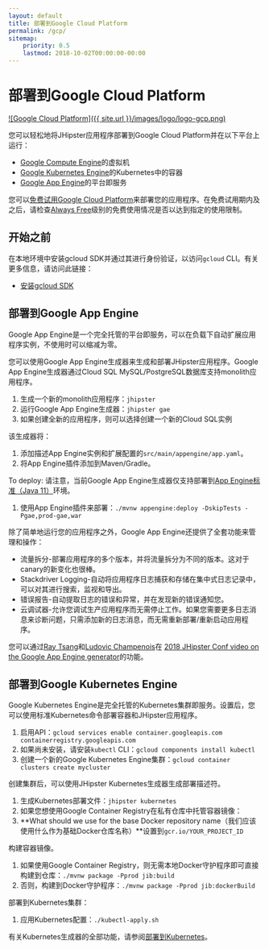 ```yaml
---
layout: default
title: 部署到Google Cloud Platform
permalink: /gcp/
sitemap:
    priority: 0.5
    lastmod: 2018-10-02T00:00:00-00:00
---
```


# <i class="fa fa-cloud-upload"></i> 部署到Google Cloud Platform

[![Google Cloud Platform]({{ site.url }}/images/logo/logo-gcp.png)](https://cloud.google.com)

您可以轻松地将JHipster应用程序部署到Google Cloud Platform并在以下平台上运行：
- [Google Compute Engine](https://cloud.google.com/compute/)的虚拟机
- [Google Kubernetes Engine](https://cloud.google.com/kubernetes-engine/)的Kubernetes中的容器
- [Google App Engine](https://cloud.google.com/appengine/)的平台即服务

您可以[免费试用Google Cloud Platform](https://cloud.google.com/free)来部署您的应用程序。在免费试用期内及之后，请检查[Always Free](https://cloud.google.com/free/)级别的免费使用情况是否以达到指定的使用限制。

## 开始之前

在本地环境中安装gcloud SDK并通过其进行身份验证，以访问`gcloud` CLI。有关更多信息，请访问此链接：

- [安装gcloud SDK](https://cloud.google.com/sdk/install)

## 部署到Google App Engine

Google App Engine是一个完全托管的平台即服务，可以在负载下自动扩展应用程序实例，不使用时可以缩减为零。

您可以使用Google App Engine生成器来生成和部署JHipster应用程序。Google App Engine生成器通过Cloud SQL MySQL/PostgreSQL数据库支持monolith应用程序。

1. 生成一个新的monolith应用程序：`jhipster`
1. 运行Google App Engine生成器：`jhipster gae`
1. 如果创建全新的应用程序，则可以选择创建一个新的Cloud SQL实例

该生成器将：
1. 添加描述App Engine实例和扩展配置的`src/main/appengine/app.yaml`。
1. 将App Engine插件添加到Maven/Gradle。

To deploy:
请注意，当前Google App Engine生成器仅支持部署到[App Engine标准（Java 11）](https://cloud.google.com/appengine/docs/standard/java11/)环境。

1. 使用App Engine插件来部署：`./mvnw appengine:deploy -DskipTests -Pgae,prod-gae,war`

除了简单地运行您的应用程序之外，Google App Engine还提供了全套功能来管理和操作：
- 流量拆分-部署应用程序的多个版本，并将流量拆分为不同的版本。这对于canary的新变化也很棒。
- Stackdriver Logging-自动将应用程序日志捕获和存储在集中式日志记录中，可以对其进行搜索，监视和导出。
- 错误报告-自动提取日志的错误和异常，并在发现新的错误通知您。
- 云调试器-允许您调试生产应用程序而无需停止工作。如果您需要更多日志消息来诊断问题，只需添加新的日志消息，而无需重新部署/重新启动应用程序。

您可以通过[Ray Tsang](https://twitter.com/saturnism)和[Ludovic Champenois](https://twitter.com/ludoch)在 [2018 JHipster Conf video on the Google App Engine generator](https://www.youtube.com/watch?v=J9_MW3HOj5w)的功能。

## 部署到Google Kubernetes Engine

Google Kubernetes Engine是完全托管的Kubernetes集群即服务。设置后，您可以使用标准Kubernetes命令部署容器和JHipster应用程序。

1. 启用API：`gcloud services enable container.googleapis.com containerregistry.googleapis.com`
1. 如果尚未安装，请安装`kubectl` CLI：`gcloud components install kubectl`
1. 创建一个新的Google Kubernetes Engine集群：`gcloud container clusters create mycluster`

创建集群后，可以使用JHipster Kubernetes生成器生成部署描述符。

1. 生成Kubernetes部署文件：`jhipster kubernetes`
1. 如果您想使用Google Container Registry在私有仓库中托管容器镜像：
  1. **What should we use for the base Docker repository name（我们应该使用什么作为基础Docker仓库名称）**设置到`gcr.io/YOUR_PROJECT_ID`

构建容器镜像。

1. 如果使用Google Container Registry，则无需本地Docker守护程序即可直接构建到仓库：`./mvnw package -Pprod jib:build`
1. 否则，构建到Docker守护程序：`./mvnw package -Pprod jib:dockerBuild`

部署到Kubernetes集群：

1. 应用Kubernetes配置：`./kubectl-apply.sh`

有关Kubernetes生成器的全部功能，请参阅[部署到Kubernetes](/kubernetes)。
